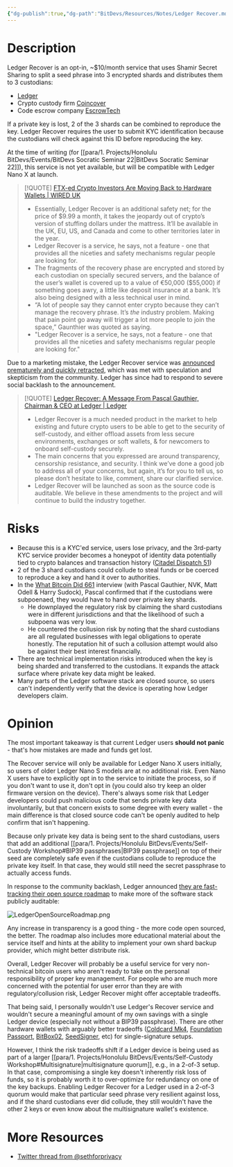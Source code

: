 ```yaml
---
{"dg-publish":true,"dg-path":"BitDevs/Resources/Notes/Ledger Recover.md","permalink":"/bit-devs/resources/notes/ledger-recover/","title":"Ledger Recover","noteIcon":"3","created":"2023-05-26T21:45:08.476-10:00","updated":"2024-11-25T12:05:33.237-10:00"}
---
```




# Description

Ledger Recover is an opt-in, ~$10/month service that uses Shamir Secret Sharing to split a seed phrase into 3 encrypted shards and distributes them to 3 custodians:
- [Ledger](https://www.ledger.com/)
- Crypto custody firm [Coincover](https://www.coincover.com/)
- Code escrow company [EscrowTech](https://www.escrowtech.com/) 
  

If a private key is lost, 2 of the 3 shards can be combined to reproduce the key. Ledger Recover requires the user to submit KYC identification because the custodians will check against this ID before reproducing the key.

At the time of writing (for [[para/1. Projects/Honolulu BitDevs/Events/BitDevs Socratic Seminar 22\|BitDevs Socratic Seminar 22]]), this service is not yet available, but will be compatible with Ledger Nano X at launch.

> [!QUOTE] [FTX-ed Crypto Investors Are Moving Back to Hardware Wallets | WIRED UK](https://www.wired.co.uk/article/ftx-crypto-investors-hardware-wallets)
> - Essentially, Ledger Recover is an additional safety net; for the price of $9.99 a month, it takes the jeopardy out of crypto’s version of stuffing dollars under the mattress. It’ll be available in the UK, EU, US, and Canada and come to other territories later in the year.
> - Ledger Recover is a service, he says, not a feature - one that provides all the niceties and safety mechanisms regular people are looking for.
> - The fragments of the recovery phase are encrypted and stored by each custodian on specially secured servers, and the balance of the user’s wallet is covered up to a value of €50,000 ($55,000) if something goes awry, a little like deposit insurance at a bank. It’s also being designed with a less technical user in mind.
> - “A lot of people say they cannot enter crypto because they can’t manage the recovery phrase. It’s _the_ industry problem. Making that pain point go away will trigger a lot more people to join the space,” Gaunthier was quoted as saying.
> - "Ledger Recover is a service, he says, not a feature - one that provides all the niceties and safety mechanisms regular people are looking for."

Due to a marketing mistake, the Ledger Recover service was [announced prematurely and quickly retracted](https://www.nobsbitcoin.com/ledger-to-launch-kyc-cloud-based-recovery-service/), which was met with speculation and skepticism from the community. Ledger has since had to respond to severe social backlash to the announcement.

> [!QUOTE] [Ledger Recover: A Message From Pascal Gauthier, Chairman & CEO at Ledger | Ledger](https://www.ledger.com/blog/ledger-recover-a-message-from-pascal-gauthier-chairman-ceo-at-ledger)
> - Ledger Recover is a much needed product in the market to help existing and future crypto users to be able to get to the security of self-custody, and either offload assets from less secure environments, exchanges or soft wallets, & for newcomers to onboard self-custody securely.
> - The main concerns that you expressed are around transparency, censorship resistance, and security. I think we’ve done a good job to address all of your concerns, but again, it’s for you to tell us, so please don’t hesitate to like, comment, share our clarified service.
> - Ledger Recover will be launched as soon as the source code is auditable. We believe in these amendments to the project and will continue to build the industry together.

# Risks

- Because this is a KYC'ed service, users lose privacy, and the 3rd-party KYC service provider becomes a honeypot of identity data potentially tied to crypto balances and transaction history ([Citadel Dispatch 51](https://www.podpage.com/citadeldispatch/cd51-bitcoin-companies-keeping-lists-of-bitcoiners-and-our-transaction-history-with-btcxzelko-laserhodl-diverter_nokyc-and-stephanlivera/))
- 2 of the 3 shard custodians could collude to steal funds or be coerced to reproduce a key and hand it over to authorities.
- In the [What Bitcoin Did 661](https://www.whatbitcoindid.com/podcast/ledger-recover) interview (with Pascal Gauthier, NVK, Matt Odell & Harry Sudock), Pascal confirmed that if the custodians were subpoenaed, they would have to hand over private key shards.
	- He downplayed the regulatory risk by claiming the shard custodians were in different jurisdictions and that the likelihood of such a subpoena was very low.
	- He countered the collusion risk by noting that the shard custodians are all regulated businesses with legal obligations to operate honestly. The reputation hit of such a collusion attempt would also be against their best interest financially. 
- There are technical implementation risks introduced when the key is being sharded and transferred to the custodians. It expands the attack surface where private key data might be leaked.
- Many parts of the Ledger software stack are closed source, so users can't independently verify that the device is operating how Ledger developers claim.

# Opinion

The most important takeaway is that current Ledger users **should not panic** - that's how mistakes are made and funds get lost. 

The Recover service will only be available for Ledger Nano X users initially, so users of older Ledger Nano S models are at no additional risk. Even Nano X users have to explicitly opt in to the service to initiate the process, so if you don't want to use it, don't opt in (you could also try keep an older firmware version on the device). There's always some risk that Ledger developers could push malicious code that sends private key data involuntarily, but that concern exists to some degree with every wallet - the main difference is that closed source code can't be openly audited to help confirm that isn't happening.

Because only private key data is being sent to the shard custodians, users that add an additional [[para/1. Projects/Honolulu BitDevs/Events/Self-Custody Workshop#BIP39 passphrases\|BIP39 passphrase]] on top of their seed are completely safe even if the custodians collude to reproduce the private key itself. In that case, they would still need the secret passphrase to actually access funds.

In response to the community backlash, Ledger announced [they are fast-tracking their open source roadmap](https://www.nobsbitcoin.com/ledger-accelerates-open-source-roadmap/) to make more of the software stack publicly auditable:

![LedgerOpenSourceRoadmap.png](/img/user/para/artifacts/LedgerOpenSourceRoadmap.png)

Any increase in transparency is a good thing - the more code open sourced, the better. The roadmap also includes more educational material about the service itself and hints at the ability to implement your own shard backup provider, which might better distribute risk.

Overall, Ledger Recover will probably be a useful service for very non-technical bitcoin users who aren't ready to take on the personal responsibility of proper key management. For people who are much more concerned with the potential for user error than they are with regulatory/collusion risk, Ledger Recover might offer acceptable tradeoffs.

That being said, I personally wouldn't use Ledger's Recover service and wouldn't secure a meaningful amount of my own savings with a single Ledger device (especially not without a BIP39 passphrase). There are other hardware wallets with arguably better tradeoffs ([Coldcard Mk4](https://youtu.be/FAYmE5-40PQ), [Foundation Passport](https://foundationdevices.com/), [BitBox02](https://shiftcrypto.ch/bitbox02/), [SeedSigner](https://seedsigner.com/), etc) for single-signature setups.

However, I think the risk tradeoffs shift if a Ledger device is being used as part of a larger [[para/1. Projects/Honolulu BitDevs/Events/Self-Custody Workshop#Multisignature\|multisignature quorum]], e.g., in a 2-of-3 setup. In that case, compromising a single key doesn't inherently risk loss of funds, so it is probably worth it to over-optimize for redundancy on one of the key backups. Enabling Ledger Recover for a Ledger used in a 2-of-3 quorum would make that particular seed phrase very resilient against loss, and if the shard custodians ever did collude, they still wouldn't have the other 2 keys or even know about the multisignature wallet's existence.

# More Resources
- [Twitter thread from @sethforprivacy](https://twitter.com/sethforprivacy/status/1659888128486699008?s=20)